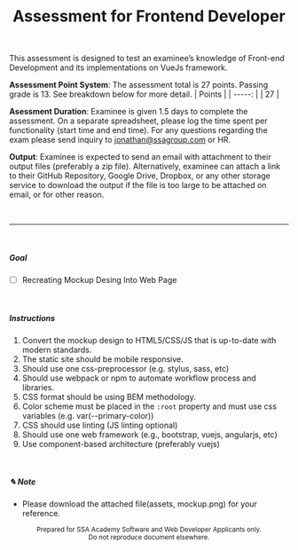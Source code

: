 <h1 align="center">
Assessment for Frontend Developer
</h1>

<br>

This assessment is designed to test an examinee’s knowledge of Front-end Development and its implementations on VueJs framework.

**Assessment Point System**: The assessment total is 27 points. Passing grade is 13.
See breakdown below for more detail.
| Points |
| -----: |
|     27 |

**Asessment Duration**: Examinee is given 1.5 days to complete the assessment. On a separate spreadsheet, please log the time spent per functionality (start time and end time).
For any questions regarding the exam please send inquiry to <a href="mailto:jonathan@ssagroup.com">jonathan@ssagroup.com</a> or HR.

**Output**: Examinee is expected to send an email with attachment to their output files (preferably a zip file). Alternatively, examinee can attach a link to their GitHub Repository, Google Drive, Dropbox, or any other storage service to download the output if the file is too large to be attached on email, or for other reason.

<br>
<hr>
<br>  

##### Goal

- [ ] Recreating Mockup Desing Into Web Page

<br>

##### Instructions

1. Convert the mockup design to HTML5/CSS/JS that is up-to-date with modern standards.
1. The static site should be mobile responsive.
1. Should use one css-preprocessor (e.g. stylus, sass, etc)
1. Should use webpack or npm to automate workflow process and libraries.
1. CSS format should be using BEM methodology.
1. Color scheme must be placed in the `:root` property and must use css variables (e.g. var(--primary-color))
1. CSS should use linting (JS linting optional)
1. Should use one web framework (e.g., bootstrap, vuejs, angularjs, etc)
1. Use component-based architecture (preferably vuejs)

<br>

##### ✎ Note
- Please download the attached file(assets, mockup.png) for your reference.

<p align="center">
<small>Prepared for SSA Academy Software and Web Developer Applicants only.<br>Do not reproduce document elsewhere.</small>
</p>
